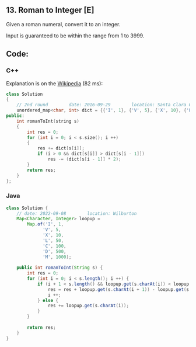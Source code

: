 ## 13. Roman to Integer [E]
Given a roman numeral, convert it to an integer.   

Input is guaranteed to be within the range from 1 to 3999.   

## Code:
### C++
Explanation is on the [Wikipedia](https://en.wikipedia.org/wiki/Roman_numerals) (82 ms):
```c++
class Solution 
{
    // 2nd round        date: 2016-09-29        location: Santa Clara Central Park Library
    unordered_map<char, int> dict = {{'I', 1}, {'V', 5}, {'X', 10}, {'L', 50}, {'C', 100}, {'D', 500}, {'M', 1000}};
public:
    int romanToInt(string s) 
    {
        int res = 0;
        for (int i = 0; i < s.size(); i ++)
        {
            res += dict[s[i]];
            if (i > 0 && dict[s[i]] > dict[s[i - 1]])
                res -= (dict[s[i - 1]] * 2);
        }
        return res;
    }
};
```

### Java
```java
class Solution {
    // date: 2022-09-08        location: Wilburton
    Map<Character, Integer> loopup = 
        Map.of('I', 1,
              'V', 5,
              'X', 10,
              'L', 50,
              'C', 100,
              'D', 500,
              'M', 1000);
              
    public int romanToInt(String s) {
        int res = 0;
        for (int i = 0; i < s.length(); i ++) {
            if (i + 1 < s.length() && loopup.get(s.charAt(i)) < loopup.get(s.charAt(i + 1))) {
                res = res + loopup.get(s.charAt(i + 1)) - loopup.get(s.charAt(i));
                i ++;
            } else {
                res += loopup.get(s.charAt(i));
            }
        }
        
        return res;
    }
}
```
